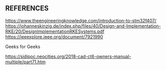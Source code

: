 ## REFERENCES
https://www.theengineeringknowledge.com/introduction-to-stm32f407/ <br>
https://johanneskinzig.de/index.php/files/40/Design-and-Implementation-RKE/20/DesignImplementationRKESystems.pdf <br>
https://ieeexplore.ieee.org/document/7921990

Geeks for Geeks                     

https://sidipoc.neocities.org/2018-cad-ct6-owners-manual-multiple/part71.htm
